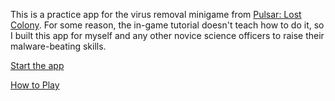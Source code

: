 This is a practice app for the virus removal minigame from [Pulsar: Lost Colony](https://www.pulsarthegame.com/).
For some reason, the in-game tutorial doesn't teach how to do it, so I built this app for myself and any other
novice science officers to raise their malware-beating skills.

[Start the app](https://ulrichsg.github.io/pulsar-virus-removal)

[How to Play](https://pulsarlostcolony.fandom.com/wiki/Manual_Virus_Removal)
